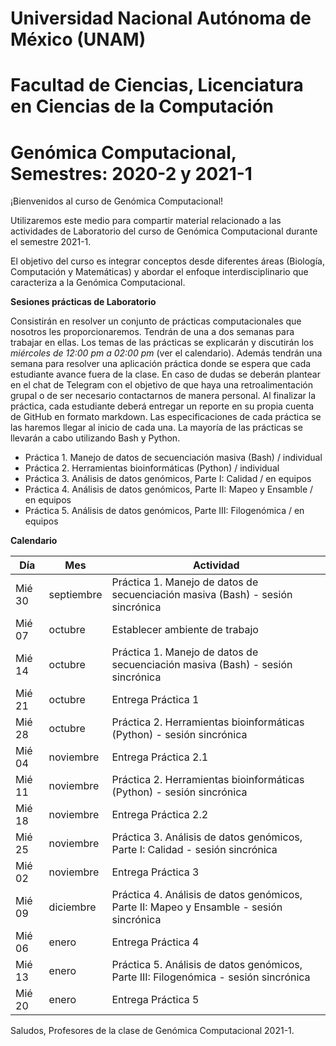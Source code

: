 # Universidad Nacional Autónoma de México (UNAM)
# Facultad de Ciencias, Licenciatura en Ciencias de la Computación
# Genómica Computacional, Semestres: 2020-2 y 2021-1

¡Bienvenidos al curso de Genómica Computacional!

Utilizaremos este medio para compartir material relacionado a las actividades de Laboratorio del curso de Genómica Computacional durante el semestre 2021-1. 

El objetivo del curso es integrar conceptos desde diferentes áreas (Biología, Computación y Matemáticas) y abordar el enfoque interdisciplinario que caracteriza a la Genómica Computacional. 

**Sesiones prácticas de Laboratorio**

Consistirán en resolver un conjunto de prácticas computacionales que nosotros les proporcionaremos. Tendrán de una a dos semanas para trabajar en ellas. Los temas de las prácticas se explicarán y discutirán los *miércoles de 12:00 pm a 02:00 pm* (ver el calendario). Además tendrán una semana para resolver una aplicación práctica donde se espera que cada estudiante avance fuera de la clase. En caso de dudas se deberán plantear en el chat de Telegram con el objetivo de que haya una retroalimentación grupal o de ser necesario contactarnos de manera personal. Al finalizar la práctica, cada estudiante deberá entregar un reporte en su propia cuenta de GitHub en formato markdown. Las especificaciones de cada práctica se las haremos llegar al inicio de cada una. La mayoría de las prácticas se llevarán a cabo utilizando Bash y Python. 

+ Práctica 1. Manejo de datos de secuenciación masiva (Bash) / individual
+ Práctica 2. Herramientas bioinformáticas (Python) / individual
+ Práctica 3. Análisis de datos genómicos, Parte I: Calidad / en equipos
+ Práctica 4. Análisis de datos genómicos, Parte II: Mapeo y Ensamble / en equipos
+ Práctica 5. Análisis de datos genómicos, Parte III: Filogenómica / en equipos

**Calendario**

Día | Mes | Actividad
--- | --- | ---
Mié 30 | septiembre | Práctica 1. Manejo de datos de secuenciación masiva (Bash) - sesión sincrónica
Mié 07 | octubre | Establecer ambiente de trabajo
Mié 14 | octubre | Práctica 1. Manejo de datos de secuenciación masiva (Bash) - sesión sincrónica
Mié 21 | octubre | Entrega Práctica 1
Mié 28 | octubre | Práctica 2. Herramientas bioinformáticas (Python) - sesión sincrónica
Mié 04 | noviembre | Entrega Práctica 2.1
Mié 11 | noviembre | Práctica 2. Herramientas bioinformáticas (Python) - sesión sincrónica
Mié 18 | noviembre | Entrega Práctica 2.2
Mié 25 | noviembre | Práctica 3. Análisis de datos genómicos, Parte I: Calidad - sesión sincrónica
Mié 02 | noviembre | Entrega Práctica 3
Mié 09 | diciembre | Práctica 4. Análisis de datos genómicos, Parte II: Mapeo y Ensamble - sesión sincrónica
Mié 06 | enero | Entrega Práctica 4
Mié 13 | enero | Práctica 5. Análisis de datos genómicos, Parte III: Filogenómica - sesión sincrónica
Mié 20 | enero | Entrega Práctica 5

Saludos, Profesores de la clase de Genómica Computacional 2021-1.

